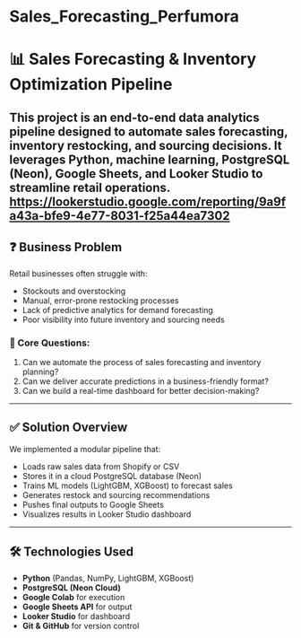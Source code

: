 # Sales_Forecasting_Perfumora

# 📊 Sales Forecasting & Inventory Optimization Pipeline

This project is an end-to-end data analytics pipeline designed to automate sales forecasting, inventory restocking, and sourcing decisions. It leverages Python, machine learning, PostgreSQL (Neon), Google Sheets, and Looker Studio to streamline retail operations.
https://lookerstudio.google.com/reporting/9a9fa43a-bfe9-4e77-8031-f25a44ea7302
---

## ❓ Business Problem

Retail businesses often struggle with:
- Stockouts and overstocking
- Manual, error-prone restocking processes
- Lack of predictive analytics for demand forecasting
- Poor visibility into future inventory and sourcing needs

### 📌 Core Questions:
1. Can we automate the process of sales forecasting and inventory planning?
2. Can we deliver accurate predictions in a business-friendly format?
3. Can we build a real-time dashboard for better decision-making?

---

## ✅ Solution Overview

We implemented a modular pipeline that:

- Loads raw sales data from Shopify or CSV
- Stores it in a cloud PostgreSQL database (Neon)
- Trains ML models (LightGBM, XGBoost) to forecast sales
- Generates restock and sourcing recommendations
- Pushes final outputs to Google Sheets
- Visualizes results in Looker Studio dashboard

---

## 🛠️ Technologies Used

- **Python** (Pandas, NumPy, LightGBM, XGBoost)
- **PostgreSQL (Neon Cloud)**
- **Google Colab** for execution
- **Google Sheets API** for output
- **Looker Studio** for dashboard
- **Git & GitHub** for version control


